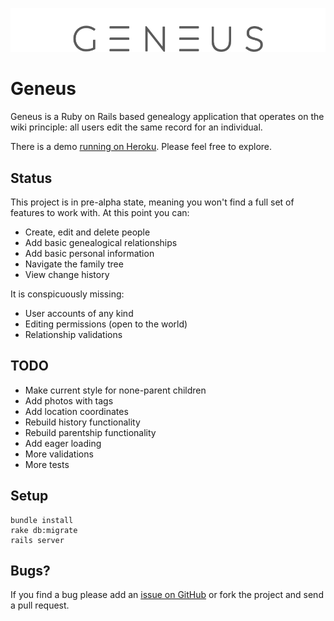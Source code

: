 ![Geneus logo](https://raw.githubusercontent.com/NILID/Geneus/master/geneus-github.png)

# Geneus

Geneus is a Ruby on Rails based genealogy application that operates on the wiki principle: all users edit the same record for an individual.

There is a demo  [running on Heroku](https://geneus.herokuapp.com/). Please feel free to explore.

## Status

This project is in pre-alpha state, meaning you won't find a full set of features to work with. At this point you can:

* Create, edit and delete people
* Add basic genealogical relationships
* Add basic personal information
* Navigate the family tree
* View change history

It is conspicuously missing:

* User accounts of any kind
* Editing permissions (open to the world)
* Relationship validations

## TODO
* Make current style for none-parent children
* Add photos with tags
* Add location coordinates
* Rebuild history functionality
* Rebuild parentship functionality
* Add eager loading
* More validations
* More tests

## Setup

    bundle install
    rake db:migrate
    rails server

## Bugs?

If you find a bug please add an [issue on GitHub](https://github.com/NILID/Geneus/issues) or fork the project and send a pull request.